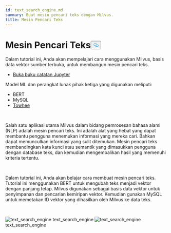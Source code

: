 ```yaml
---
id: text_search_engine.md
summary: Buat mesin pencari teks dengan Milvus.
title: Mesin Pencari Teks
---
```

<h1 id="Text-Search-Engine" class="common-anchor-header">Mesin Pencari Teks<button data-href="#Text-Search-Engine" class="anchor-icon" translate="no">
      <svg translate="no"
        aria-hidden="true"
        focusable="false"
        height="20"
        version="1.1"
        viewBox="0 0 16 16"
        width="16"
      >
        <path
          fill="#0092E4"
          fill-rule="evenodd"
          d="M4 9h1v1H4c-1.5 0-3-1.69-3-3.5S2.55 3 4 3h4c1.45 0 3 1.69 3 3.5 0 1.41-.91 2.72-2 3.25V8.59c.58-.45 1-1.27 1-2.09C10 5.22 8.98 4 8 4H4c-.98 0-2 1.22-2 2.5S3 9 4 9zm9-3h-1v1h1c1 0 2 1.22 2 2.5S13.98 12 13 12H9c-.98 0-2-1.22-2-2.5 0-.83.42-1.64 1-2.09V6.25c-1.09.53-2 1.84-2 3.25C6 11.31 7.55 13 9 13h4c1.45 0 3-1.69 3-3.5S14.5 6 13 6z"
        ></path>
      </svg>
    </button></h1><p>Dalam tutorial ini, Anda akan mempelajari cara menggunakan Milvus, basis data vektor sumber terbuka, untuk membangun mesin pencari teks.</p>
<ul>
<li><a href="https://github.com/towhee-io/examples/tree/main/nlp/text_search">Buka buku catatan Jupyter</a></li>
</ul>
<p>Model ML dan perangkat lunak pihak ketiga yang digunakan meliputi:</p>
<ul>
<li>BERT</li>
<li>MySQL</li>
<li><a href="https://towhee.io/">Towhee</a></li>
</ul>
<p><br/></p>
<p>Salah satu aplikasi utama Milvus dalam bidang pemrosesan bahasa alami (NLP) adalah mesin pencari teks. Ini adalah alat yang hebat yang dapat membantu pengguna menemukan informasi yang mereka cari. Bahkan dapat memunculkan informasi yang sulit ditemukan. Mesin pencari teks membandingkan kata kunci atau semantik yang dimasukkan pengguna dengan database teks, dan kemudian mengembalikan hasil yang memenuhi kriteria tertentu.</p>
<p><br/></p>
<p>Dalam tutorial ini, Anda akan belajar cara membuat mesin pencari teks. Tutorial ini menggunakan BERT untuk mengubah teks menjadi vektor dengan panjang tetap. Milvus digunakan sebagai basis data vektor untuk penyimpanan dan pencarian kemiripan vektor. Kemudian gunakan MySQL untuk memetakan ID vektor yang dihasilkan oleh Milvus ke data teks.</p>
<p><br/></p>
<p>
  
   <span class="img-wrapper"> <img translate="no" src="/docs/v2.4.x/assets/text_search_engine.png" alt="text_search_engine" class="doc-image" id="text_search_engine" />
   </span> <span class="img-wrapper"> <span>text_search_engine</span> </span> <span class="img-wrapper"> <img translate="no" src="/docs/v2.4.x/assets/text_search_engine_demo.png" alt="text_search_engine" class="doc-image" id="text_search_engine" /><span>text_search_engine</span> </span></p>
